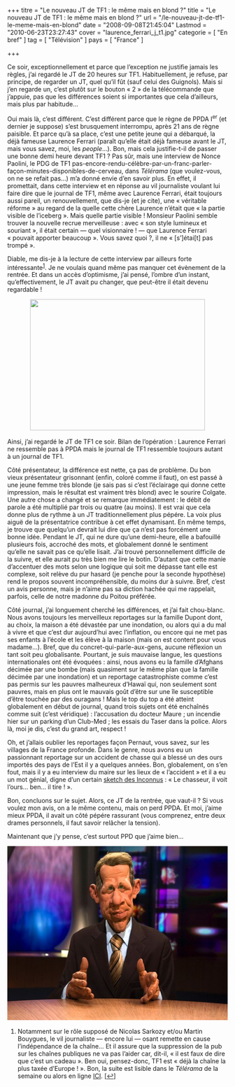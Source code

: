 +++
titre = "Le nouveau JT de TF1 : le même mais en blond ?"
title = "Le nouveau JT de TF1 : le même mais en blond ?"
url = "/le-nouveau-jt-de-tf1-le-meme-mais-en-blond"
date = "2008-09-08T21:45:04"
Lastmod = "2010-06-23T23:27:43"
cover = "laurence_ferrari_j_t1.jpg"
categorie = [ "En bref" ]
tag = [ "Télévision" ]
pays = [ "France" ]

+++

<p>
<p>
<p>Ce soir, exceptionnellement et parce que l&rsquo;exception ne justifie jamais les règles, j&rsquo;ai regardé le JT de 20 heures sur TF1. Habituellement, je refuse, par principe, de regarder un JT, quel qu&rsquo;il fût (sauf celui des Guignols). Mais si j&rsquo;en regarde un, c&rsquo;est plutôt sur le bouton &laquo;&nbsp;2&nbsp;&raquo; de la télécommande que j&rsquo;appuie, pas que les différences soient si importantes que cela d&rsquo;ailleurs, mais plus par habitude&#8230;</p>
<p>Oui mais là, c&rsquo;est différent. C&rsquo;est différent parce que le règne de PPDA I<sup>er</sup> (et dernier je suppose) s&rsquo;est brusquement interrompu, après 21 ans de règne paisible. Et parce qu&rsquo;à sa place, c&rsquo;est une petite jeune qui a débarqué, la déjà fameuse Laurence Ferrari (paraît qu&rsquo;elle était déjà fameuse avant le JT, mais vous savez, moi, les <em>people</em>&#8230;). Bon, mais cela justifie-t-il de passer une bonne demi heure devant TF1 ? Pas sûr, mais une interview de Nonce Paolini, le PDG de TF1 pas-encore-rendu-célèbre-par-un-franc-parler-façon-minutes-disponibles-de-cerveau, dans <em>Télérama</em> (que voulez-vous, on ne se refait pas&#8230;) m&rsquo;a donné envie d&rsquo;en savoir plus. En effet, il promettait, dans cette interview et en réponse au vil journaliste voulant lui faire dire que le journal de TF1, même avec Laurence Ferrari, était toujours aussi pareil, un renouvellement, que dis-je (et je cite), une &laquo;&nbsp;véritable réforme&nbsp;&raquo; au regard de la quelle cette chère Laurence n&rsquo;était que &laquo;&nbsp;la partie visible de l&rsquo;iceberg&nbsp;&raquo;. Mais quelle partie visible ! Monsieur Paolini semble trouver la nouvelle recrue merveilleuse : avec &laquo;&nbsp;son style lumineux et souriant&nbsp;&raquo;, il était certain — quel visionnaire ! — que Laurence Ferrari &laquo;&nbsp;pouvait apporter beaucoup&nbsp;&raquo;. Vous savez quoi ?, il ne &laquo;&nbsp;[s&rsquo;]étai[t] pas trompé&nbsp;&raquo;.</p>
<p>Diable, me dis-je à la lecture de cette interview par ailleurs forte intéressante<sup><a href="#footnote_0_603" id="identifier_0_603" class="footnote-link footnote-identifier-link" title="Notamment sur le r&ocirc;le suppos&eacute; de Nicolas Sarkozy et/ou Martin Bouygues, le vil journaliste &mdash; encore lui &mdash; osant remette en cause l&rsquo;ind&eacute;pendance de la cha&icirc;ne&hellip; Et il assure que la suppression de la pub sur les cha&icirc;nes publiques ne va pas l&rsquo;aider car, dit-il, &laquo;&nbsp;il est faux de dire que c&rsquo;est un cadeau&nbsp;&raquo;. Ben oui, pensez-donc, TF1 est &laquo;&nbsp;d&eacute;j&agrave; la cha&icirc;ne la plus tax&eacute;e d&rsquo;Europe !&nbsp;&raquo;. Bon, la suite est lisible dans le T&eacute;l&eacute;rama de la semaine ou alors en ligne ICI.">1</a></sup>. Je ne voulais quand même pas manquer cet évènement de la rentrée. Et dans un accès d&rsquo;optimisme, j&rsquo;ai pensé, l&rsquo;ombre d&rsquo;un instant, qu&rsquo;effectivement, le JT avait pu changer, que peut-être il était devenu regardable !</p>
<p style="text-align: center;"><img class="size-full wp-image-604 aligncenter" title="laurence_ferrari1" src="laurence_ferrari1.jpg" alt="" width="400" height="300" /></p>
<p>Ainsi, j&rsquo;ai regardé le JT de TF1 ce soir. Bilan de l&rsquo;opération : Laurence Ferrari ne ressemble pas à PPDA mais le journal de TF1 ressemble toujours autant à un journal de TF1.</p>
<p>Côté présentateur, la différence est nette, ça pas de problème. Du bon vieux présentateur grisonnant (enfin, coloré comme il faut), on est passé à une jeune femme très blonde (je sais pas si c&rsquo;est l&rsquo;éclairage qui donne cette impression, mais le résultat est vraiment très blond) avec le sourire Colgate. Une autre chose a changé et se remarque immédiatement : le débit de parole a été multiplié par trois ou quatre (au moins). Il est vrai que cela donne plus de rythme à un JT traditionnellement plus pépére. La voix plus aiguë de la présentatrice contribue à cet effet dynamisant. En même temps, je trouve que quelqu&rsquo;un devrait lui dire que ça n&rsquo;est pas forcément une bonne idée. Pendant le JT, qui ne dure qu&rsquo;une demi-heure, elle a bafouillé plusieurs fois, accroché des mots, et globalement donné le sentiment qu&rsquo;elle ne savait pas ce qu&rsquo;elle lisait. J&rsquo;ai trouvé personnellement difficile de la suivre, et elle aurait pu très bien me lire le botin. D&rsquo;autant que cette manie d&rsquo;accentuer des mots selon une logique qui soit me dépasse tant elle est complexe, soit relève du pur hasard (je penche pour la seconde hypothèse) rend le propos souvent incompréhensible, du moins dur à suivre. Bref, c&rsquo;est un avis personne, mais je n&rsquo;aime pas sa diction hachée qui me rappelait, parfois, celle de notre madonne du Poitou préférée.</p>
<p>Côté journal, j&rsquo;ai longuement cherché les différences, et j&rsquo;ai fait chou-blanc. Nous avons toujours les merveilleux reportages sur la famille Dupont dont, au choix, la maison a été dévastée par une inondation, ou alors qui a du mal à vivre et que c&rsquo;est dur aujourd&rsquo;hui avec l&rsquo;inflation, ou encore qui ne met pas ses enfants à l&rsquo;école et les élève à la maison (mais on est content pour vous madame&#8230;). Bref, que du concret-qui-parle-aux-gens, aucune réflexion un tant soit peu globalisante. Pourtant, je suis mauvaise langue, les questions internationales ont été évoquées : ainsi, nous avons eu la famille d&rsquo;Afghans décimée par une bombe (mais quasiment sur le même plan que la famille décimée par une inondation) et un reportage catastrophiste comme c&rsquo;est pas permis sur les pauvres malheureux d&rsquo;Hawaï qui, non seulement sont pauvres, mais en plus ont le mauvais goût d&rsquo;être sur une île susceptible d&rsquo;être touchée par des ouragans ! Mais le top du top a été atteint globalement en début de journal, quand trois sujets ont été enchaînés comme suit (c&rsquo;est véridique) : l&rsquo;accusation du docteur Maure ; un incendie hier sur un parking d&rsquo;un Club-Med ; les essais du Taser dans la police. Alors là, moi je dis, c&rsquo;est du grand art, respect !</p>
<p>Oh, et j&rsquo;allais oublier les reportages façon Pernaut, vous savez, sur les villages de la France profonde. Dans le genre, nous avons eu un passionnant reportage sur un accident de chasse qui a blessé un des ours importés des pays de l&rsquo;Est il y a quelques années. Bon, globalement, on s&rsquo;en fout, mais il y a eu interview du maire sur les lieux de &laquo;&nbsp;l&rsquo;accident&nbsp;&raquo; et il a eu un mot génial, digne d&rsquo;un certain <a href="http://www.dailymotion.com/video/x4k41r_les-inconnus-les-chasseurs-ou-lart_fun">sketch des Inconnus</a> : &laquo;&nbsp;Le chasseur, il voit l&rsquo;ours&#8230; ben&#8230; il tire !&nbsp;&raquo;.</p>
<p>
<p>Bon, concluons sur le sujet. Alors, ce JT de la rentrée, que vaut-il ? Si vous voulez mon avis, on a le même contenu, mais on perd PPDA. Et moi, j&rsquo;aime mieux PPDA, il avait un côté pépére rassurant (vous comprenez, entre deux drames personnels, il faut savoir relâcher la tension).</p>
<p>Maintenant que j&rsquo;y pense, c&rsquo;est surtout PPD que j&rsquo;aime bien&#8230;</p>
<p><img class="aligncenter size-full wp-image-1770" title="ppda-guignols" src="ppda-guignols.jpg" alt="ppda-guignols" width="600" height="398" /></p>
<p style="text-align: center;">
<ol class="footnotes"><li id="footnote_0_603" class="footnote">Notamment sur le rôle supposé de Nicolas Sarkozy et/ou Martin Bouygues, le vil journaliste — encore lui — osant remette en cause l&rsquo;indépendance de la chaîne&#8230; Et il assure que la suppression de la pub sur les chaînes publiques ne va pas l&rsquo;aider car, dit-il, &laquo;&nbsp;il est faux de dire que c&rsquo;est un cadeau&nbsp;&raquo;. Ben oui, pensez-donc, TF1 est &laquo;&nbsp;déjà la chaîne la plus taxée d&rsquo;Europe !&nbsp;&raquo;. Bon, la suite est lisible dans le <em>Télérama</em> de la semaine ou alors en ligne <a href="http://television.telerama.fr/television/nonce-paolini-si-vous-voulez-me-faire-dire-que-nicolas-sarkozy-est-le-drh-de-tf1,33067.php" target="_blank">ICI</a>. [<a href="#identifier_0_603" class="footnote-link footnote-back-link">&#8617;</a>]</li></ol>
